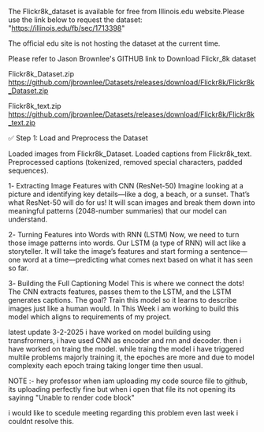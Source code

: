 The Flickr8k_dataset is available for free from Illinois.edu website.Please use the link below to request the dataset: "https://illinois.edu/fb/sec/1713398"

The official edu site is not hosting the dataset at the current time.

Please refer to Jason Brownlee's GITHUB link to Download Flickr_8k dataset

Flickr8k_Dataset.zip https://github.com/jbrownlee/Datasets/releases/download/Flickr8k/Flickr8k_Dataset.zip

Flickr8k_text.zip https://github.com/jbrownlee/Datasets/releases/download/Flickr8k/Flickr8k_text.zip

✅ Step 1: Load and Preprocess the Dataset

Loaded images from Flickr8k_Dataset.
Loaded captions from Flickr8k_text.
Preprocessed captions (tokenized, removed special characters, padded sequences).


1️- Extracting Image Features with CNN (ResNet-50)
Imagine looking at a picture and identifying key details—like a dog, a beach, or a sunset. That’s what ResNet-50 will do for us! It will scan images and break them down into meaningful patterns (2048-number summaries) that our model can understand.

2️- Turning Features into Words with RNN (LSTM)
Now, we need to turn those image patterns into words. Our LSTM (a type of RNN) will act like a storyteller. It will take the image’s features and start forming a sentence—one word at a time—predicting what comes next based on what it has seen so far.

3️- Building the Full Captioning Model
This is where we connect the dots! The CNN extracts features, passes them to the LSTM, and the LSTM generates captions. The goal? Train this model so it learns to describe images just like a human would.
In This Week i am working to build this model which aligns to requirements of my project.

latest update 3-2-2025
i have worked on model building using transfrormers, i have used CNN as encoder and rnn and decoder.
then i have worked on traing the model.
while traing the model i have triggered multile problems majorly training it, the epoches are more and due to model complexity each epoch traing taking longer time then usual.

NOTE :-
hey professor when iam uploading my code source file to github, its uploading perfectly fine but when i open that file its not opening its sayinng "Unable to render code block"

i would like to scedule meeting regarding this problem even last week i couldnt resolve this.
